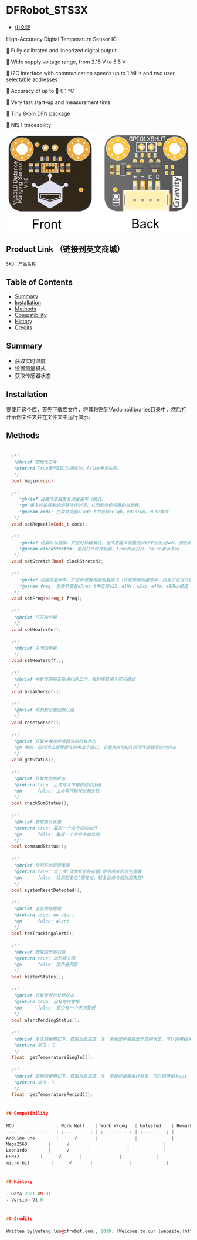 # DFRobot_STS3X
* [中文版](./README_CN.md)

High-Accuracy Digital Temperature Sensor IC

 Fully calibrated and linearized digital output

 Wide supply voltage range, from 2.15 V to 5.5 V 

 I2C Interface with communication speeds up to 1 
MHz and two user selectable addresses

 Accuracy of up to  0.1 °C

 Very fast start-up and measurement time 

 Tiny 8-pin DFN package

 NIST traceability

![正反面svg效果图](https://github.com/ouki-wang/DFRobot_Sensor/raw/master/resources/images/SEN0245svg1.png)


## Product Link （链接到英文商城）
    SKU：产品名称

## Table of Contents

* [Summary](#summary)
* [Installation](#installation)
* [Methods](#methods)
* [Compatibility](#compatibility)
* [History](#history)
* [Credits](#credits)

## Summary

* 获取实时温度<br>
* 设置测量模式<br>
* 获取传感器状态<br>

## Installation

要使用这个库，首先下载库文件，将其粘贴到\Arduino\libraries目录中，然后打开示例文件夹并在文件夹中运行演示。

## Methods

```C++

  /*!
   *@brief 初始化芯片
   *@return True表示IIC沟通成功，false表示失败。
   */
  bool begin(void);

  /*!
     *@brief 设置传感器重复测量速率（模式）
     *@n 重复性设置影响测量持续时间，从而影响传感器的总能耗。
     *@param code: 在枚举变量eCode_t中选择eHigh，eMedium，eLow模式
   */
  void setRepeat(eCode_t code);
  
  /*!
     *@brief 设置时钟延展，开启时钟延展后，当传感器未测量完成时不会发送NAK，直到测量完成时才发送数据完成之前未完成的测量命令
     *@param clockStretch: 是否打开时钟延展，true表示打开，false表示关闭
   */
  void setStretch(bool clockStretch);
  
  /*!
     *@brief 设置测量频率，开启传感器周期测量模式（设置周期测量频率，相当于发送开启周期测量模式的指令）
     *@param freq: 在枚举变量eFreq_t中选择e2S，e1Hz，e2Hz，e4Hz，e10Hz模式
   */
  void setFreq(eFreq_t freq);
  
  /*!
   *@brief 打开加热器
   */
  void setHeaterOn();
  
  /*!
   *@brief 关闭加热器
   */
  void setHeaterOff();

  /*!
   *@brief 中断传感器正在进行的工作，强制使其进入空闲模式
   */
  void breakSensor();

  /*!
   *@brief 将参数设置回默认值
   */
  void resetSensor();

  /*!
   *@brief 获取并保存传感器当前所有状态
   *@n 每隔一段时间之后需要先调用这个接口，才能用其他api获得传感器当前的状态
   */
  void getStatus();

  /*!
   *@brief 获取校验和状态
   *@return true: 上次写入传输校验和正确
   *@n      false: 上次写传输校验和失败
   */
  bool checkSumStatus();
  
  /*!
   *@brief 获取指令状态
   *@return true: 最后一个命令成功执行
   *@n      false: 最后一个命令未被处理
   */
  bool commandStatus();
  
  /*!
   *@brief 检测系统是否重置
   *@return true: 自上次'清除状态寄存器'命令后未检测到重置
   *@n      false: 检测到复位(硬复位、软复位命令或供应失败)
   */
  bool systemResetDetected();
  
  /*!
   *@brief 温度跟踪提醒
   *@return true: no alert
   *@n      false: alert
   */
  bool temTrackingAlert();
  
  /*!
   *@brief 获取加热器状态
   *@return true: 加热器关闭
   *@n      false: 加热器开启
   */
  bool heaterStatus();
  
  /*!
   *@brief 获取警报待处理状态
   *@return true: 没有等待警报
   *@n      false: 至少有一个未决警报
   */
  bool alertPendingStatus();

  /*!
   *@brief 单次测量模式下，获取当前温度，注：需保证传感器处于空闲状态，可以调用相关api：breakSensor()
   *@return 单位：℃
   */
  float  getTemperatureSingleC();

  /*!
   *@brief 周期测量模式下，获取当前温度，注：需提前设置采样频率，可以调用相关api：setFreq(eFreq_t freq)
   *@return 单位：℃
   */
  float  getTemperaturePeriodC();


## Compatibility

MCU                | Work Well    | Work Wrong   | Untested    | Remarks
------------------ | :----------: | :----------: | :---------: | -----
Arduino uno        |      √       |              |             | 
Mega2560        |      √       |              |             | 
Leonardo        |      √       |              |             | 
ESP32        |      √       |              |             | 
micro:bit        |      √       |              |             | 


## History

- Data 2021-09-01
- Version V1.0


## Credits

Written by(yufeng.luo@dfrobot.com), 2019. (Welcome to our [website](https://www.dfrobot.com/))





